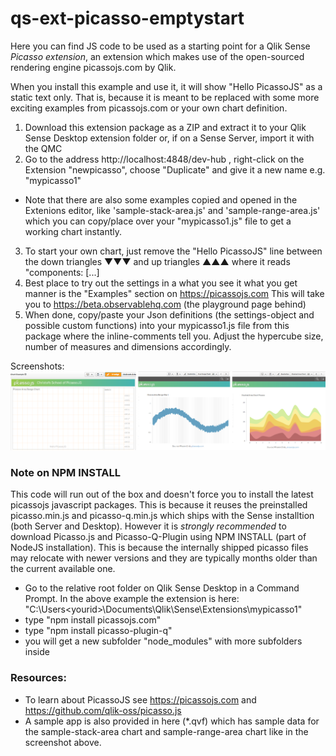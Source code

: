 # qs-ext-picasso-emptystart
Here you can find JS code to be used as a starting point for a Qlik Sense *Picasso extension*, an extension which makes use of the open-sourced rendering engine picassojs.com by Qlik.

When you install this example and use it, it will show "Hello PicassoJS" as a static text only. That is, because it is meant to be replaced with some more exciting examples from picassojs.com or your own chart definition. 

1) Download this extension package as a ZIP and extract it to your Qlik Sense Desktop extension folder or, if on a Sense Server, import it with the QMC
2) Go to the address http://localhost:4848/dev-hub , right-click on the Extension "newpicasso", choose "Duplicate" and give it a new name e.g. "mypicasso1"
* Note that there are also some examples copied and opened in the Extenions editor, like 'sample-stack-area.js' and 'sample-range-area.js' which you can copy/place over your "mypicasso1.js" file to get a working chart instantly.
3) To start your own chart, just remove the "Hello PicassoJS" line between the down triangles ▼▼▼ and up triangles ▲▲▲ where it reads "components: [...]
4) Best place to try out the settings in a what you see it what you get manner is the "Examples" section on https://picassojs.com This will take you to  https://beta.observablehq.com (the playground page behind) 
5) When done, copy/paste your Json definitions (the settings-object and possible custom functions) into your mypicasso1.js file from this package where the inline-comments tell you. Adjust the hypercube size, number of measures and dimensions accordingly.

Screenshots:
![alt text](https://raw.githubusercontent.com/ChristofSchwarz/qs-ext-picasso-emptystart/master/Screenshot.png?3 "Screenshot")

### Note on NPM INSTALL
This code will run out of the box and doesn't force you to install the latest picassojs javascript packages. This is because it reuses the preinstalled picasso.min.js and picasso-q.min.js which ships with the Sense installtion (both Server and Desktop). However it is *strongly recommended* to download Picasso.js and Picasso-Q-Plugin using NPM INSTALL (part of NodeJS installation). This is because the internally shipped picasso files may relocate with newer versions and they are typically months older than the current available one.

* Go to the relative root folder on Qlik Sense Desktop in a Command Prompt. In the above example the extension is here: "C:\Users\<yourid>\Documents\Qlik\Sense\Extensions\mypicasso1"
* type "npm install picassojs.com"
* type "npm install picasso-plugin-q"
* you will get a new subfolder "node_modules" with more subfolders inside

### Resources:
* To learn about PicassoJS see https://picassojs.com and https://github.com/qlik-oss/picasso.js
* A sample app is also provided in here (*.qvf) which has sample data for the sample-stack-area chart and sample-range-area chart like in the screenshot above.


